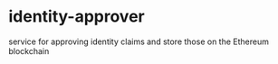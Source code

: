 # identity-approver
service for approving identity claims and store those on the Ethereum blockchain
